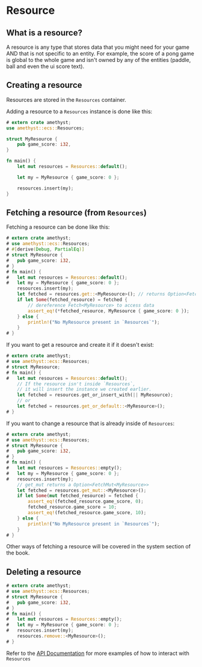 # Resource

## What is a resource?

A resource is any type that stores data that you might need for your game AND that is not specific to an entity.
For example, the score of a pong game is global to the whole game and isn't owned by any of the entities (paddle, ball and even the ui score text).

## Creating a resource

Resources are stored in the `Resources` container.

Adding a resource to a `Resources` instance is done like this:

```rust
# extern crate amethyst;
use amethyst::ecs::Resources;

struct MyResource {
    pub game_score: i32,
}

fn main() {
    let mut resources = Resources::default();

    let my = MyResource { game_score: 0 };

    resources.insert(my);
}
```

## Fetching a resource (from `Resources`)

Fetching a resource can be done like this:

```rust
# extern crate amethyst;
# use amethyst::ecs::Resources;
# #[derive(Debug, PartialEq)]
# struct MyResource {
#   pub game_score: i32,
# }
# fn main() {
#   let mut resources = Resources::default();
#   let my = MyResource { game_score: 0 };
    resources.insert(my);
    let fetched = resources.get::<MyResource>(); // returns Option<Fetch<T>>
    if let Some(fetched_resource) = fetched {
        // dereference Fetch<MyResource> to access data
        assert_eq!(*fetched_resource, MyResource { game_score: 0 });
    } else {
        println!("No MyResource present in `Resources`");
    }
# }
```

If you want to get a resource and create it if it doesn't exist:

```rust
# extern crate amethyst;
# use amethyst::ecs::Resources;
# struct MyResource;
# fn main() {
#   let mut resources = Resources::default();
    // If the resource isn't inside `Resources`,
    // it will insert the instance we created earlier.
    let fetched = resources.get_or_insert_with(|| MyResource);
    // or
    let fetched = resources.get_or_default::<MyResource>();
# }
```

If you want to change a resource that is already inside of `Resources`:

```rust
# extern crate amethyst;
# use amethyst::ecs::Resources;
# struct MyResource {
#   pub game_score: i32,
# }
# fn main() {
#   let mut resources = Resources::empty();
#   let my = MyResource { game_score: 0 };
#   resources.insert(my);
    // get_mut returns a Option<FetchMut<MyResource>>
    let fetched = resources.get_mut::<MyResource>();
    if let Some(mut fetched_resource) = fetched {
        assert_eq!(fetched_resource.game_score, 0);
        fetched_resource.game_score = 10;
        assert_eq!(fetched_resource.game_score, 10);
    } else {
        println!("No MyResource present in `Resources`");
    }
# }
```

Other ways of fetching a resource will be covered in the system section of the book.

## Deleting a resource

```rust
# extern crate amethyst;
# use amethyst::ecs::Resources;
# struct MyResource {
#   pub game_score: i32,
# }
# fn main() {
#   let mut resources = Resources::empty();
#   let my = MyResource { game_score: 0 };
#   resources.insert(my);
    resources.remove::<MyResource>();
# }
```

Refer to the [API Documentation][api] for more examples of how to interact with `Resources`

[api]: https://docs.rs/legion/0.3.1/legion/struct.Resources.html
